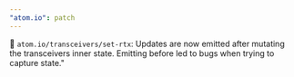 ```yaml
---
"atom.io": patch
---
```


🐛 `atom.io/transceivers/set-rtx`: Updates are now emitted after mutating the transceivers inner state. Emitting before led to bugs when trying to capture state."
